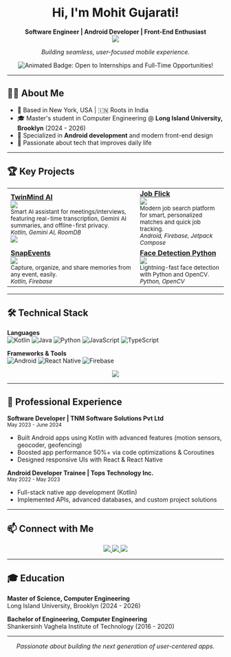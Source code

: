 <h1 align="center">Hi, I'm Mohit Gujarati! </h1>

<p align="center">
  <b>Software Engineer | Android Developer | Front-End Enthusiast</b><br>
<img src="https://img.shields.io/badge/Open%20to%20Work-Internships%20%7C%20Full--Time-1976D2?style=for-the-badge&logo=google" />
</p>
<p align="center">
  <em>Building seamless, user-focused mobile experience.</em>
</p>


<p align="center">
  <img src="https://readme-typing-svg.demolab.com?font=Fira+Code&weight=500&size=28&pause=1000&color=1976D2&background=FFFFFF00&center=true&vCenter=true&width=1000&lines=%E2%AD%90+Open+to+Internships+and+Full-Time+Opportunities!+%E2%AD%90" alt="Animated Badge: Open to Internships and Full-Time Opportunities!"/>
</p>


---

## 👨‍💻 About Me

- 📍 Based in New York, USA | 🇮🇳 Roots in India  
- 🎓 Master's student in Computer Engineering @ **Long Island University, Brooklyn** (2024 - 2026)  
- 📱 Specialized in **Android development** and modern front-end design  
- 🚀 Passionate about tech that improves daily life

---

## 🏆 Key Projects

<table>
  <tr>
    <td>
      <a href="https://github.com/MohitGujarati/TwinAI">
        <b>TwinMind AI</b><br>
        <img src="https://img.shields.io/badge/AI--Powered-Android%20App-4A90E2?style=flat-square" />
      </a><br>
      <sub>Smart AI assistant for meetings/interviews, featuring real-time transcription, Gemini AI summaries, and offline-first privacy.<br>
      <em>Kotlin, Gemini AI, RoomDB</em>
      </sub>
      <br>
      <img src="https://img.shields.io/badge/Repository-Pinned-informational?style=flat-square" />
    </td>
    <td>
      <a href="https://github.com/MohitGujarati/Job-Flick">
        <b>Job Flick</b><br>
        <img src="https://img.shields.io/badge/Job%20Search-Android%20App-3DDC84?style=flat-square" />
      </a><br>
      <sub>Modern job search platform for smart, personalized matches and quick job tracking.<br>
      <em>Android, Firebase, Jetpack Compose</em>
      </sub>
    </td>
  </tr>
  <tr>
    <td>
      <a href="https://github.com/MohitGujarati/SnapEvents">
        <b>SnapEvents</b><br>
        <img src="https://img.shields.io/badge/Event%20Sharing-Kotlin%20%7C%20Firebase-F9AB00?style=flat-square" />
      </a><br>
      <sub>Capture, organize, and share memories from any event, easily.<br>
      <em>Kotlin, Firebase</em>
      </sub>
    </td>
    <td>
      <a href="https://github.com/MohitGujarati/Face_detection_py">
        <b>Face Detection Python</b><br>
        <img src="https://img.shields.io/badge/Real--Time%20Face%20Detection-Python%20%7C%20OpenCV-3776AB?style=flat-square" />
      </a><br>
      <sub>Lightning-fast face detection with Python and OpenCV.<br>
      <em>Python, OpenCV</em>
      </sub>
    </td>
  </tr>
</table>

---

## 🛠️ Technical Stack

**Languages**  
![Kotlin](https://img.shields.io/badge/Kotlin-0095D5?style=for-the-badge&logo=kotlin&logoColor=white)
![Java](https://img.shields.io/badge/Java-ED8B00?style=for-the-badge&logo=java&logoColor=white)
![Python](https://img.shields.io/badge/Python-3776AB?style=for-the-badge&logo=python&logoColor=white)
![JavaScript](https://img.shields.io/badge/JavaScript-F7DF1E?style=for-the-badge&logo=javascript&logoColor=black)
![TypeScript](https://img.shields.io/badge/TypeScript-007ACC?style=for-the-badge&logo=typescript&logoColor=white)

**Frameworks & Tools**  
![Android](https://img.shields.io/badge/Android-3DDC84?style=for-the-badge&logo=android&logoColor=white)
![React Native](https://img.shields.io/badge/React_Native-20232A?style=for-the-badge&logo=react&logoColor=61DAFB)
![Firebase](https://img.shields.io/badge/Firebase-039BE5?style=for-the-badge&logo=Firebase&logoColor=white)

<p align="center">
  <img src="https://github-readme-stats.vercel.app/api/top-langs/?username=MohitGujarati&layout=compact&hide_border=true&&langs_count=10&show_icons=true&theme=transparent" />
</p>

---

## 💼 Professional Experience

**Software Developer | TNM Software Solutions Pvt Ltd**  
<sup>May 2023 - June 2024</sup>  
- Built Android apps using Kotlin with advanced features (motion sensors, geocoder, geofencing)
- Boosted app performance 50%+ via code optimizations & Coroutines
- Designed responsive UIs with React & React Native

**Android Developer Trainee | Tops Technology Inc.**  
<sup>May 2022 - May 2023</sup>  
- Full-stack native app development (Kotlin)
- Implemented APIs, advanced databases, and custom project solutions

---

## 📫 Connect with Me

<p align="center">
  <a href="https://www.linkedin.com/in/mohitgujarati/">
    <img src="https://img.shields.io/badge/LinkedIn-0077B5?style=for-the-badge&logo=linkedin&logoColor=white"/>
  </a>
  <a href="mailto:mohitgujarati11@gmail.com">
    <img src="https://img.shields.io/badge/Email-D14836?style=for-the-badge&logo=gmail&logoColor=white"/>
  </a>
  <a href="https://mohitgujarati.github.io/Portfoliowebsite/">
    <img src="https://img.shields.io/badge/Portfolio-4285F4?style=for-the-badge&logo=google-chrome&logoColor=white"/>
  </a>
</p>

---

## 🎓 Education

**Master of Science, Computer Engineering**  
Long Island University, Brooklyn (2024 - 2026)

**Bachelor of Engineering, Computer Engineering**  
Shankersinh Vaghela Institute of Technology (2016 - 2020)

---

<p align="center"><i>Passionate about building the next generation of user-centered apps.</i></p>

